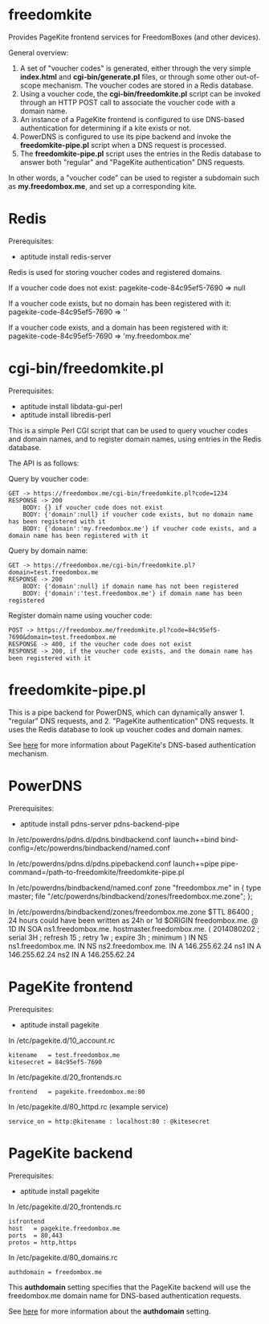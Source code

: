 freedomkite
===========

Provides PageKite frontend services for FreedomBoxes (and other devices).

General overview:

1. A set of "voucher codes" is generated, either through the very simple **index.html** and **cgi-bin/generate.pl** files, or through some other out-of-scope mechanism. The voucher codes are stored in a Redis database.
2. Using a voucher code, the **cgi-bin/freedomkite.pl** script can be invoked through an HTTP POST call to associate the voucher code with a domain name.
3. An instance of a PageKite frontend is configured to use DNS-based authentication for determining if a kite exists or not.
4. PowerDNS is configured to use its pipe backend and invoke the **freedomkite-pipe.pl** script when a DNS request is processed.
5. The **freedomkite-pipe.pl** script uses the entries in the Redis database to answer both "regular" and "PageKite authentication" DNS requests.

In other words, a "voucher code" can be used to register a subdomain such as **my.freedombox.me**, and set up a corresponding kite.

Redis
=====

Prerequisites:

* aptitude install redis-server

Redis is used for storing voucher codes and registered domains.

If a voucher code does not exist:
	pagekite-code-84c95ef5-7690  =>  null

If a voucher code exists, but no domain has been registered with it:
	pagekite-code-84c95ef5-7690  =>  ''

If a voucher code exists, and a domain has been registered with it:
	pagekite-code-84c95ef5-7690  =>  'my.freedombox.me'

cgi-bin/freedomkite.pl
======================

Prerequisites:

* aptitude install libdata-gui-perl
* aptitude install libredis-perl

This is a simple Perl CGI script that can be used to query voucher codes and domain names, and to register domain names, using entries in the Redis database.

The API is as follows:

Query by voucher code:

	GET -> https://freedombox.me/cgi-bin/freedomkite.pl?code=1234
	RESPONSE -> 200 
		BODY: {} if voucher code does not exist
		BODY: {'domain':null} if voucher code exists, but no domain name has been registered with it
		BODY: {'domain':'my.freedombox.me'} if voucher code exists, and a domain name has been registered with it

Query by domain name:

	GET -> https://freedombox.me/cgi-bin/freedomkite.pl?domain=test.freedombox.me
	RESPONSE -> 200 
		BODY: {'domain':null} if domain name has not been registered
		BODY: {'domain':'test.freedombox.me'} if domain name has been registered

Register domain name using voucher code:

	POST -> https://freedombox.me/freedomkite.pl?code=84c95ef5-7690&domain=test.freedombox.me
	RESPONSE -> 400, if the voucher code does not exist
	RESPONSE -> 200, if the voucher code exists, and the domain name has been registered with it

freedomkite-pipe.pl
===================

This is a pipe backend for PowerDNS, which can dynamically answer 1. "regular" DNS requests, and 2. "PageKite authentication" DNS requests. It uses the Redis database to look up voucher codes and domain names.

See [here](http://pagekite.net/wiki/Howto/DnsBasedAuthentication) for more information about PageKite's DNS-based authentication mechanism.

PowerDNS
========

Prerequisites:

* aptitude install pdns-server pdns-backend-pipe

In /etc/powerdns/pdns.d/pdns.bindbackend.conf
	launch+=bind
	bind-config=/etc/powerdns/bindbackend/named.conf

In /etc/powerdns/pdns.d/pdns.pipebackend.conf
	launch+=pipe
	pipe-command=/path-to-freedomkite/freedomkite-pipe.pl

In /etc/powerdns/bindbackend/named.conf
	zone "freedombox.me" in {
	  type master;
	  file "/etc/powerdns/bindbackend/zones/freedombox.me.zone";
	};


In /etc/powerdns/bindbackend/zones/freedombox.me.zone
	$TTL    86400 ; 24 hours could have been written as 24h or 1d
	$ORIGIN freedombox.me.
	@  1D  IN  SOA ns1.freedombox.me. hostmaster.freedombox.me. (
		2014080202 ; serial
		3H ; refresh
		15 ; retry
		1w ; expire
		3h ; minimum
	)
		IN	NS	ns1.freedombox.me.
		IN	NS	ns2.freedombox.me.
		IN	A	146.255.62.24
	ns1	IN	A	146.255.62.24
	ns2	IN	A	146.255.62.24

PageKite frontend
=================

Prerequisites:

* aptitude install pagekite

In /etc/pagekite.d/10_account.rc

	kitename   = test.freedombox.me
	kitesecret = 84c95ef5-7690

In /etc/pagekite.d/20_frontends.rc

	frontend   = pagekite.freedombox.me:80

In /etc/pagekite.d/80_httpd.rc (example service)

	service_on = http:@kitename : localhost:80 : @kitesecret

PageKite backend
================

Prerequisites:

* aptitude install pagekite

In /etc/pagekite.d/20_frontends.rc

	isfrontend
	host   = pagekite.freedombox.me
	ports  = 80,443
	protos = http,https

In /etc/pagekite.d/80_domains.rc

	authdomain = freedombox.me

This **authdomain** setting specifies that the PageKite backend will use the freedombox.me domain name for DNS-based authentication requests.

See [here](https://pagekite.net/wiki/Floss/TechnicalManual/#h3fo) for more information about the **authdomain** setting.

